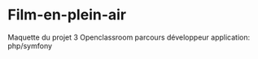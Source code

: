 # Film-en-plein-air
Maquette du projet 3 Openclassroom parcours développeur application: php/symfony
